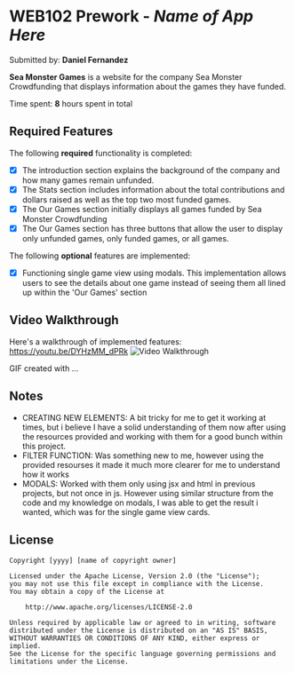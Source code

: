 # WEB102 Prework - _Name of App Here_

Submitted by: **Daniel Fernandez**

**Sea Monster Games** is a website for the company Sea Monster Crowdfunding that displays information about the games they have funded.

Time spent: **8** hours spent in total

## Required Features

The following **required** functionality is completed:

- [x] The introduction section explains the background of the company and how many games remain unfunded.
- [x] The Stats section includes information about the total contributions and dollars raised as well as the top two most funded games.
- [x] The Our Games section initially displays all games funded by Sea Monster Crowdfunding
- [x] The Our Games section has three buttons that allow the user to display only unfunded games, only funded games, or all games.

The following **optional** features are implemented:

- [x] Functioning single game view using modals. This implementation allows users to see the details about one game instead of seeing them all lined up within the 'Our Games' section

## Video Walkthrough

Here's a walkthrough of implemented features:
https://youtu.be/DYHzMM_dPRk
<img src='http://i.imgur.com/link/to/your/gif/file.gif' title='Video Walkthrough' width='' alt='Video Walkthrough' />

<!-- Replace this with whatever GIF tool you used! -->

GIF created with ...

<!-- Recommended tools:
[Kap](https://getkap.co/) for macOS
[ScreenToGif](https://www.screentogif.com/) for Windows
[peek](https://github.com/phw/peek) for Linux. -->

## Notes

- CREATING NEW ELEMENTS: A bit tricky for me to get it working at times, but i believe I have a solid understanding of them now after using the resources provided and working with them for a good bunch within this project.
- FILTER FUNCTION: Was something new to me, however using the provided resourses it made it much more clearer for me to understand how it works
- MODALS: Worked with them only using jsx and html in previous projects, but not once in js. However using similar structure from the code and my knowledge on modals, I was able to get the result i wanted, which was for the single game view cards.

## License

    Copyright [yyyy] [name of copyright owner]

    Licensed under the Apache License, Version 2.0 (the "License");
    you may not use this file except in compliance with the License.
    You may obtain a copy of the License at

        http://www.apache.org/licenses/LICENSE-2.0

    Unless required by applicable law or agreed to in writing, software
    distributed under the License is distributed on an "AS IS" BASIS,
    WITHOUT WARRANTIES OR CONDITIONS OF ANY KIND, either express or implied.
    See the License for the specific language governing permissions and
    limitations under the License.
